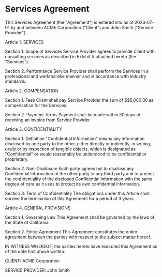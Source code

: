 # Services Agreement

This Services Agreement (the "Agreement") is entered into as of 2023-07-01 by and between ACME Corporation ("Client") and John Smith ("Service Provider").

Article 1. SERVICES

   Section 1. Scope of Services
Service Provider agrees to provide Client with consulting services as described in Exhibit A attached hereto (the "Services").

   Section 2. Performance
Service Provider shall perform the Services in a professional and workmanlike manner and in accordance with industry standards.

Article 2. COMPENSATION

   Section 1. Fees
Client shall pay Service Provider the sum of $$5,000.00 as compensation for the Services.

   Section 2. Payment Terms
Payment shall be made within 30 days of receiving an invoice from Service Provider.

Article 3. CONFIDENTIALITY

   Section 1. Definition
"Confidential Information" means any information disclosed by one party to the other, either directly or indirectly, in writing, orally or by inspection of tangible objects, which is designated as "Confidential" or would reasonably be understood to be confidential or proprietary.

   Section 2. Non-Disclosure
Each party agrees not to disclose any Confidential Information of the other party to any third party and to protect the confidentiality of the disclosed Confidential Information with the same degree of care as it uses to protect its own confidential information.

   Section 3. Term of Confidentiality
The obligations under this Article shall survive the termination of this Agreement for a period of 3 years.

Article 4. GENERAL PROVISIONS

   Section 1. Governing Law
This Agreement shall be governed by the laws of the State of California.

   Section 2. Entire Agreement
This Agreement constitutes the entire agreement between the parties with respect to the subject matter hereof.

IN WITNESS WHEREOF, the parties hereto have executed this Agreement as of the date first above written.

CLIENT: ACME Corporation

SERVICE PROVIDER: John Smith